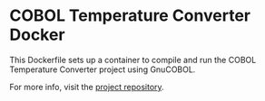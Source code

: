 # COBOL Temperature Converter Docker

This Dockerfile sets up a container to compile and run the COBOL Temperature Converter project using GnuCOBOL.

For more info, visit the [project repository](https://github.com/fonteeboa/cobol-temperature-converter).
